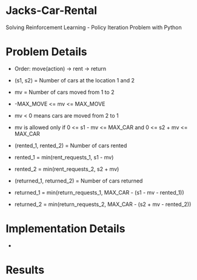 # Jacks-Car-Rental
Solving Reinforcement Learning - Policy Iteration Problem with Python

# Problem Details
* Order: move(action) -> rent -> return
* (s1, s2) = Number of cars at the location 1 and 2

* mv = Number of cars moved from 1 to 2
* -MAX_MOVE <= mv <= MAX_MOVE
* mv < 0 means cars are moved from 2 to 1
* mv is allowed only if 0 <= s1 - mv <= MAX_CAR and 0 <= s2 + mv <= MAX_CAR

* (rented_1, rented_2) = Number of cars rented
* rented_1 = min(rent_requests_1, s1 - mv)
* rented_2 = min(rent_requests_2, s2 + mv)

* (returned_1, returned_2) = Number of cars returned
* returned_1 = min(return_requests_1, MAX_CAR - (s1 - mv - rented_1))
* returned_2 = min(return_requests_2, MAX_CAR - (s2 + mv - rented_2))

# Implementation Details
* 

# Results

